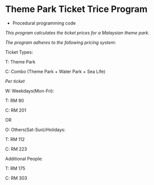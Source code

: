 # Theme Park Ticket Trice Program

- Procedural programming code

*This program calculates the ticket prices for a Malaysian theme park.*

*The program adheres to the following pricing system:*

 
Ticket Types:

T: Theme Park
  
C: Combo (Theme Park + Water Park + Sea Life)

 
*Per ticket*
 

W: Weekdays(Mon-Fri):

  T: RM 90

  C: RM 201
   
  
OR
  
   
O: Others(Sat-Sun)/Holidays:

  T: RM 112

  C: RM 223

 
Additional People:

  T: RM 175

  C: RM 303

